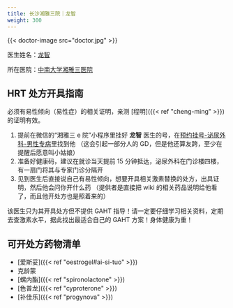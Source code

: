 ```yaml
---
title: 长沙湘雅三院｜龙智
weight: 300
---
```


{{< doctor-image src="doctor.jpg" >}}

医生姓名：[龙智](https://www.xy3yy.com/zjfc/mnwk2019/15765.html)

所在医院：[中南大学湘雅三医院](https://www.xy3yy.com)

## HRT 处方开具指南

必须有易性倾向（易性症）的相关证明，亲测 [程明]({{< ref "cheng-ming" >}}) 的证明有效。

1. 提前在微信的“湘雅三 e 院”小程序里挂好 **龙智** 医生的号，在<u>预约挂号-泌尿外科-男性专病</u>里找到他
（这会引起一部分人的 GD，但是他还算友跨，至少在提醒后愿意叫小姑娘）
2. 准备好健康码，建议在就诊当天提前 15 分钟抵达，泌尿外科在门诊楼四楼，有一扇门将其与专家门诊分隔开
3. 见到医生后直接说自己有易性倾向，想要开具相关激素替换的处方，出具证明，然后他会问你开什么药
 （提供者是直接把 wiki 的相关药品说明给他看了，而且他开处方也是照着来的）

该医生只为其开具处方但不提供 GAHT 指导！请一定要仔细学习相关资料，定期去查激素水平，据此找出最适合自己的 GAHT 方案！身体健康为重！

## 可开处方药物清单

- [爱斯妥]({{< ref "oestrogel#ai-si-tuo" >}})
- 克龄蒙
- [螺内酯]({{< ref "spironolactone" >}})
- [色普龙]({{< ref "cyproterone" >}})
- [补佳乐]({{< ref "progynova" >}})
